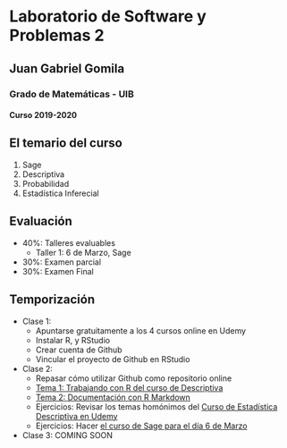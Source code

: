 # Laboratorio de Software y Problemas 2
## Juan Gabriel Gomila
### Grado de Matemáticas - UIB
#### Curso 2019-2020

## El temario del curso

1. Sage
1. Descriptiva
1. Probabilidad
1. Estadística Inferecial

## Evaluación

* 40%: Talleres evaluables
  * Taller 1: 6 de Marzo, Sage
* 30%: Examen parcial
* 30%: Examen Final

## Temporización

* Clase 1: 
  * Apuntarse gratuitamente a los 4 cursos online en Udemy
  * Instalar R, y RStudio
  * Crear cuenta de Github
  * Vincular el proyecto de Github en RStudio
* Clase 2: 
  * Repasar cómo utilizar Github como repositorio online
  * [Tema 1: Trabajando con R del curso de Descriptiva](https://github.com/joanby/r-basic.git)
  * [Tema 2: Documentación con R Markdown](https://github.com/joanby/r-basic.git)
  * Ejercicios: Revisar los temas homónimos del [Curso de Estadística Descriptiva en Udemy](https://www.udemy.com/course/estadistica-descriptiva/)
  * Ejercicios: Hacer [el curso de Sage para el día 6 de Marzo](https://www.udemy.com/course/sagemath/)
* Clase 3: COMING SOON
